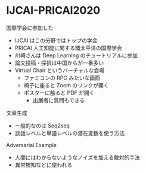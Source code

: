 # IJCAI-PRICAI2020

国際学会に参加した

- IJCAI はこの分野ではトップの学会
- PRICAI 人工知能に関する環太平洋の国際学会
- 川崎さんは Deep Learning のチュートリアルに参加
- 論文投稿・採択は中国からが一番多い
- Virtual Chair というバーチャルな会場
    - ファミコンの RPG みたいな画面
    - 椅子に座ると Zoom のリンクが開く
    - ポスターに触ると PDF が開く
        - 出展者に質問もできる

文章生成

- 一般的なのは Seq2seq
- 談話レベルと単語レベルの潜在変数を使う方法

Adversarial Example

- 人間にはわからないようなノイズを加える敵対的手法
- 異常検知などに使われる


